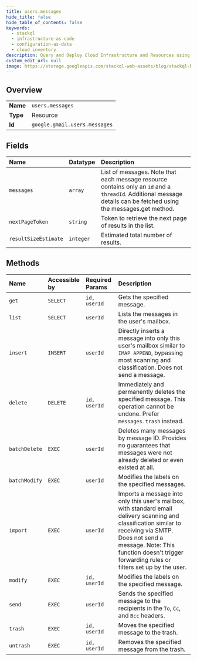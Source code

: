```yaml
---
title: users.messages
hide_title: false
hide_table_of_contents: false
keywords:
  - stackql
  - infrastructure-as-code
  - configuration-as-data
  - cloud inventory
description: Query and Deploy Cloud Infrastructure and Resources using SQL
custom_edit_url: null
image: https://storage.googleapis.com/stackql-web-assets/blog/stackql-blog-post-featured-image.png
---
```

  
    

## Overview
<table><tbody>
<tr><td><b>Name</b></td><td><code>users.messages</code></td></tr>
<tr><td><b>Type</b></td><td>Resource</td></tr>
<tr><td><b>Id</b></td><td><code>google.gmail.users.messages</code></td></tr>
</tbody></table>

## Fields
| Name | Datatype | Description |
|:-----|:---------|:------------|
| `messages` | `array` | List of messages. Note that each message resource contains only an `id` and a `threadId`. Additional message details can be fetched using the messages.get method. |
| `nextPageToken` | `string` | Token to retrieve the next page of results in the list. |
| `resultSizeEstimate` | `integer` | Estimated total number of results. |
## Methods
| Name | Accessible by | Required Params | Description |
|:-----|:--------------|:----------------|:------------|
| `get` | `SELECT` | `id, userId` | Gets the specified message. |
| `list` | `SELECT` | `userId` | Lists the messages in the user's mailbox. |
| `insert` | `INSERT` | `userId` | Directly inserts a message into only this user's mailbox similar to `IMAP APPEND`, bypassing most scanning and classification. Does not send a message. |
| `delete` | `DELETE` | `id, userId` | Immediately and permanently deletes the specified message. This operation cannot be undone. Prefer `messages.trash` instead. |
| `batchDelete` | `EXEC` | `userId` | Deletes many messages by message ID. Provides no guarantees that messages were not already deleted or even existed at all. |
| `batchModify` | `EXEC` | `userId` | Modifies the labels on the specified messages. |
| `import` | `EXEC` | `userId` | Imports a message into only this user's mailbox, with standard email delivery scanning and classification similar to receiving via SMTP. Does not send a message. Note: This function doesn't trigger forwarding rules or filters set up by the user. |
| `modify` | `EXEC` | `id, userId` | Modifies the labels on the specified message. |
| `send` | `EXEC` | `userId` | Sends the specified message to the recipients in the `To`, `Cc`, and `Bcc` headers. |
| `trash` | `EXEC` | `id, userId` | Moves the specified message to the trash. |
| `untrash` | `EXEC` | `id, userId` | Removes the specified message from the trash. |
